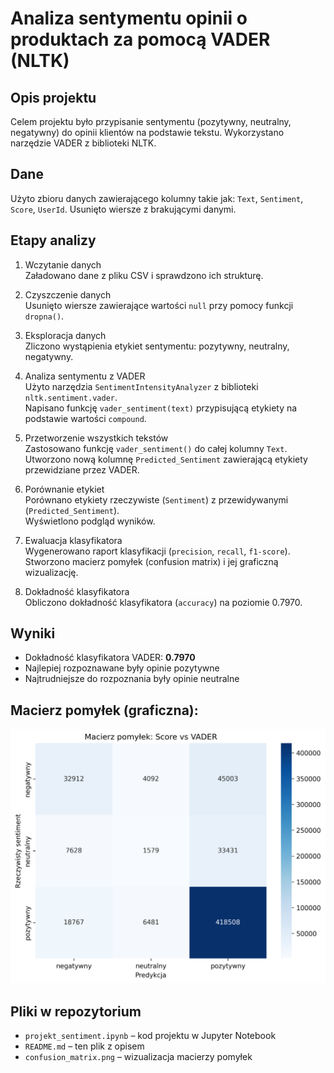 # Analiza sentymentu opinii o produktach za pomocą VADER (NLTK)

## Opis projektu
Celem projektu było przypisanie sentymentu (pozytywny, neutralny, negatywny) do opinii klientów na podstawie tekstu. Wykorzystano narzędzie VADER z biblioteki NLTK.

## Dane
Użyto zbioru danych zawierającego kolumny takie jak: `Text`, `Sentiment`, `Score`, `UserId`. Usunięto wiersze z brakującymi danymi.

## Etapy analizy

1. Wczytanie danych  
   Załadowano dane z pliku CSV i sprawdzono ich strukturę.

2. Czyszczenie danych  
   Usunięto wiersze zawierające wartości `null` przy pomocy funkcji `dropna()`.

3. Eksploracja danych  
   Zliczono wystąpienia etykiet sentymentu: pozytywny, neutralny, negatywny.

4. Analiza sentymentu z VADER  
   Użyto narzędzia `SentimentIntensityAnalyzer` z biblioteki `nltk.sentiment.vader`.  
   Napisano funkcję `vader_sentiment(text)` przypisującą etykiety na podstawie wartości `compound`.

5. Przetworzenie wszystkich tekstów  
   Zastosowano funkcję `vader_sentiment()` do całej kolumny `Text`.  
   Utworzono nową kolumnę `Predicted_Sentiment` zawierającą etykiety przewidziane przez VADER.

6. Porównanie etykiet  
   Porównano etykiety rzeczywiste (`Sentiment`) z przewidywanymi (`Predicted_Sentiment`).  
   Wyświetlono podgląd wyników.

7. Ewaluacja klasyfikatora  
   Wygenerowano raport klasyfikacji (`precision`, `recall`, `f1-score`).  
   Stworzono macierz pomyłek (confusion matrix) i jej graficzną wizualizację.

8. Dokładność klasyfikatora  
   Obliczono dokładność klasyfikatora (`accuracy`) na poziomie 0.7970.

## Wyniki

- Dokładność klasyfikatora VADER: **0.7970**
- Najlepiej rozpoznawane były opinie pozytywne
- Najtrudniejsze do rozpoznania były opinie neutralne

## Macierz pomyłek (graficzna):

![Macierz pomyłek](confusion_matrix.png)

## Pliki w repozytorium

- `projekt_sentiment.ipynb` – kod projektu w Jupyter Notebook
- `README.md` – ten plik z opisem
- `confusion_matrix.png` – wizualizacja macierzy pomyłek



